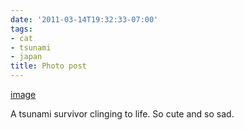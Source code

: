 ```yaml
---
date: '2011-03-14T19:32:33-07:00'
tags:
- cat
- tsunami
- japan
title: Photo post
---
```


[image](/img/2011-03-15-photo-post/b6ff156e8b43681625b3aa463d5f7f8b44708cf01bfb41af553d889eed672b14.jpg)

A tsunami survivor clinging to life. So cute and so sad.
